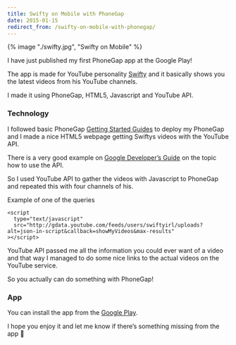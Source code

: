 ```yaml
---
title: Swifty on Mobile with PhoneGap
date: 2015-01-15
redirect_from: /swifty-on-mobile-with-phonegap/
---
```


{% image "./swifty.jpg", "Swifty on Mobile" %}

I have just published my first PhoneGap app at the Google Play!

The app is made for YouTube personality [Swifty](https://www.youtube.com/johnsju) and it basically shows you the latest videos from his YouTube channels.

I made it using PhoneGap, HTML5, Javascript and YouTube API.  

### Technology

I followed basic PhoneGap [Getting Started Guides](http://docs.phonegap.com/en/2.0.0/guide_getting-started_index.md.html) to deploy my PhoneGap and I made a nice HTML5 webpage getting Swiftys videos with the YouTube API.

There is a very good example on [Google Developer’s Guide](https://developers.google.com/youtube/2.0/developers_guide_json) on the topic how to use the API.

So I used YouTube API to gather the videos with Javascript to PhoneGap and repeated this with four channels of his.

Example of one of the queries

```
<script
  type="text/javascript"
  src="http://gdata.youtube.com/feeds/users/swiftyirl/uploads?alt=json-in-script&callback=showMyVideos&max-results"
></script>
```

YouTube API passed me all the information you could ever want of a video and that way I managed to do some nice links to the actual videos on the YouTube service.

So you actually can do something with PhoneGap!

### App

You can install the app from the [Google Play](https://play.google.com/store/apps/details?id=lennu.swifty).

I hope you enjoy it and let me know if there’s something missing from the app 🙂
